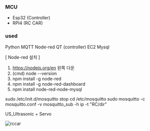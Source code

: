 ### MCU
 - Esp32 (Controller)
 - RPI4 (RC CAR)
 
 

### used 
Python
MQTT
Node-red
QT (controller)
EC2
Mysql




[ Node-red 설치 ]
1. https://nodejs.org/en 왼쪽 다운
2. (cmd) node --version
3. npm install -g node-red
4. npm install -g node-red-dashboard
5. npm install node-red-node-mysql

sudo /etc/init.d/mosquitto stop
cd /etc/mosquitto
sudo mosquitto -c mosquitto.conf -v
mosquitto_sub -h ip -t "RC/dir"

US_Ultrasonic + Servo

![rccar](rccar.gif)
 